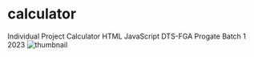 # calculator
Individual Project Calculator HTML JavaScript DTS-FGA Progate Batch 1 2023
![thumbnail](https://user-images.githubusercontent.com/100986752/229806922-7f70cb37-4e08-4ed6-82b9-11003c2f864e.png)
